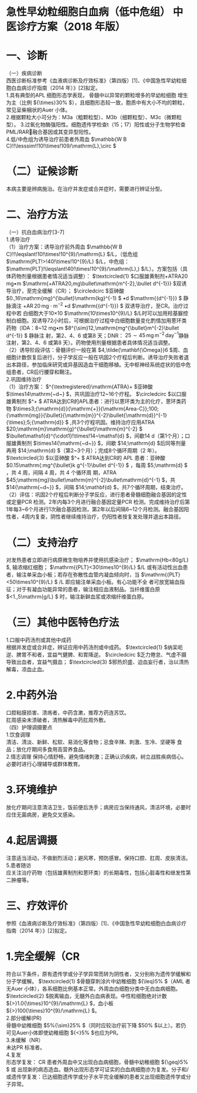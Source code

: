 # 急性早幼粒细胞白血病（低中危组） 中医诊疗方案（2018 年版）  
# 一、诊断  
（一）疾病诊断  
西医诊断标准参考《血液病诊断及疗效标准》（第四版）[1]、《中国急性早幼粒细胞白血病诊疗指南（2014 年）》[2]拟定。  
1.具有典型的APL 细胞形态学表现， 骨髓中以异常的颗粒增多的早幼粒细胞 增生为主（比例 ${\times}30\% $），且细胞形态较一致，胞质中有大小不均的颗粒，常见呈柴梱状的Auer 小体。  
2.根据颗粒大小可分为：M3a（粗颗粒型）、M3b（细颗粒型）、M3c（微颗粒型）。 3.过氧化物酶强阳性。细胞遗传学检查t（15；17）阳性或分子生物学检查PML/RAR融合基因或其变异型阳性。  
4.低/中危组为诱导治疗前患者外周血 $\mathbb{W B C}\!\!\lesssim\!\!10\!\times\!109/\mathrm{L}\,\circ $  
# （二）证候诊断  
本病主要是辨病施治。在治疗并发症或合并症时，需要进行辨证分型。  
# 二、治疗方法  
（一）抗白血病治疗[3-7]  
1.诱导治疗  
（1）治疗方案：诱导治疗前外周血 $\mathbb{W B C}\!\!\leqslant\!10\!\times\!10^{9}/\mathrm{L} $/L，（低危组 $\mathrm{PLT\!>\!40\!\times\!10^{9}/L} $/L，中危组： $\mathrm{PLT}\!\leqslant\!40\!\times\!10^{9}/\mathrm{L}\,) $/L）。方案包括（具体药物剂量根据患者情况适当调整）：
$\textcircled{1} $口服雄黄制剂+ATRA20 mg•m $\mathrm{+ATRA20\,mg\bullet\mathrm{m^{-2}\,\bullet d^{-1}}} $双诱导治疗，至完全缓解（CR）； $\circledcirc $亚砷酸
$0.\,16\mathrm{mg}^{\bullet}\mathrm{kg}^{-1} $  •d $\mathrm{{d^{-1}}} $ 静脉滴注 $+\mathrm{AR}\,20\,\mathrm{mg} \cdot \mathrm{m}^{-2}$  •d $\mathrm{{d^{-1}}} $ 双诱导治疗，至CR。治疗过程中若 白细胞大于10×10 $\mathrm{10\times10^{9}/L} $/L时可以加用羟基脲控制白细胞。双诱导72小时后，可根据治疗过程中白细胞数量变化酌情加用蒽环类药物（IDA：8\~12 mg•m $8^{\sim}12\,\mathrm{mg^{\bullet}m^{-2}\bullet d^{-1}} $ 静脉注 射，第2、4、6 或第8 天；DNR： $25\sim45\,\mathrm{mg\,m^{-2}\,day^{-1}}$静脉注射，第2、4、6 或第8 天）。药物使用剂量根据患者具体情况适当调整。  
（2）诱导阶段评估：骨髓评价一般在第 $4\,\tilde{\mathbf{\Omega}}6 $周、血细胞计数恢复后进行，分子学反应一般在巩固2个疗程后判断。诱导治疗失败者退出本路径，参加临床研究或异基因造血干细胞移植。无中枢神经系统症状的低中危组患者，CR后行腰穿和鞘注。  
2.巩固维持治疗  
（1）治疗方案： $^{\textregistered}\mathrm{ATRA}+ $亚砷酸 $\times14\mathrm{~d~} $，共巩固治疗12\~16个疗程。 $\circledcirc $以口服雄黄制剂 $^+ $ ATRA达到CR的APL患者：进行以蒽环类为主的化疗，蒽环类药物
$\times3\;{\mathrm{d}}{\mathrm{+}}{\mathrm{Area-C}}\;100\;{\mathrm{mg}}{\bullet}{\mathrm{m}}^{-2}\bullet{\mathrm{d}}^{-1}{\times}\;5\;{\mathrm{d}} $ ,共3个疗程巩固。维持治疗应用ATRA $20\;\mathrm{m}\mathrm{g}^{\bullet}\mathrm{m}^{-2} $ 
$\bullet\mathsf{d}^{\cdot1}\!\times\!14~\mathsf{d} $，间歇14 d（第1个月）；口服雄黄制剂 $\times14{\mathrm{~d~}} $，间歇 $14\;\mathrm{d} $后同等剂量再用 $14\;\mathrm{d} $（第2\~3个月）；完成8个循环周期（2 年）。 $\textcircled{3} $以亚砷酸 $^+ $ ATRA达到CR的 APL 患者：亚砷酸 $0.15\mathrm{\:mg^{\bullet}k g^{-1}\bullet d^{-1}} $ ，每周 $5\;\mathrm{d} $ ，共 4 周，间隔 4 周，共 4 个循环周 期，ATRA $45\;\mathrm{mg}\bullet\mathrm{m}^{-2}\bullet\mathrm{d}^{-1} $，共 $14{\mathrm{~d~}} $，间隔 $14\;\mathbf{d} $，共7个循环周期，结束治疗。  
（2）评估：巩固2个疗程后判断分子学反应，进行患者骨髓细胞融合基因的定性或定量PCR 检测。2年内每3个月进行融合基因定量PCR 检测。完成维持治疗后第1年每3\~6个月进行1次融合基因检测，第2年以后间隔6\~12个月检测。融合基因阳性者，4周内复查，阴性者继续维持治疗，仍阳性者按复发处理并退出本路径。  
# （二）支持治疗  
对发热患者立即进行病原微生物培养并使用抗感染治疗； $\mathrm{Hb<80g/L} $, 输浓缩红细胞； $\mathrm{{PLT}<30\times10^{9}/L} $/L 或有活动性出血患者，输注单采血小板；若存在弥散性血管内凝血倾向时，当 $\mathrm{{PLT}<50\times10^{9}/L} $ /L 即应输注单采血小板。有心功能不全 者可放宽输血指征；对于有凝血功能异常的患者，输注相应血液制品。当纤维蛋白原 $<1.\,5\mathrm{g/L} $ 时，输注新鲜血浆或浓缩纤维蛋白原。  
# （三）其他中医特色疗法  
1.口服中药汤剂或其他中成药  
根据并发症或合并症，辨证应用中药汤剂或中成药。 $\textcircled{1} $纳呆呃逆、脾胃不和者，宜益气健脾、和胃降逆。 $\circledcirc $乏力倦怠、气虚不摄导致出血者，宜益气摄血； $\textcircled{3} $邪热炽盛、迫血妄行者，治以清热解毒，凉血止血。  
# 2.中药外治  
口腔粘膜损害、溃疡者，中药含漱，推荐方药连苏饮。  
肛周感染未溃破者，清热解毒中药肛周外敷。  
（四）护理调摄要点  
1.饮食调理  
清洁、清淡、新鲜、松软、易消化等食物；忌食辛辣、刺激、生冷、坚硬等 食品；放化疗期间多食用高营养食品。  
2.情志调理 保持心情舒畅，避免情绪刺激；正确认识疾病，树立战胜疾病信心。必要时进行心理辅导或群体教育。  
# 3.环境维护  
放化疗期间注意清洁卫生，饭前便后洗手；病房应当保持通风，清洁环境，必要时应住无菌病房，避免交叉感染。  
# 4.起居调摄  
注意适当活动，不做剧烈活动；避风寒，预防感冒。保持口腔、肛周、皮肤清洁。  
5.患者随访  
应关注治疗药物（包括雄黄制剂和蒽环类）的长期毒性，包括心脏毒性和继发性第二肿瘤等。  
# 三、疗效评价  
参照《血液病诊断及疗效标准》（第四版）[1]、《中国急性早幼粒细胞白血病诊疗指南（2014 年）》[2]拟定。  
# 1.完全缓解（CR  
符合以下条件，原有遗传学或分子学异常而转为阴性者，又分别称为遗传学缓解和分子学缓解。 $\textcircled{1} $骨髓穿刺涂片中幼稚细胞 ${\leq}5\% $（AML 者无Auer 小体），各系细胞比例基本正常。外周血白细胞分类中无白血病细胞。 $\textcircled{2} $脱离输血，无髓外白血病表现。中性粒细胞绝对计数 ${>}1.0{\times}10^{9}/\mathrm{L} $，血小板 ${>}100{\times}10^{9}/\mathrm{L} $。  
2.部分缓解(PR)  
骨髓中幼稚细胞 $5\%{\sim}25\% $（同时应较治疗前下降 $50\% $以上）。若仍可见Auer小体即使幼稚细胞 ${<}5\% $也应为PR。  
3.未缓解（NR）  
未达PR 标准者。  
4.复发  
形态学复发： CR  患者外周血中又出现白血病细胞，骨髓中幼稚细胞 ${\geq}5\% $ 或 出现新的病态造血。髓外出现形态学可证实的白血病细胞亦为复发。分子和/或遗传学复发：已达细胞遗传学或分子水平完全缓解的患者又出现细胞遗传学或分子异常。  